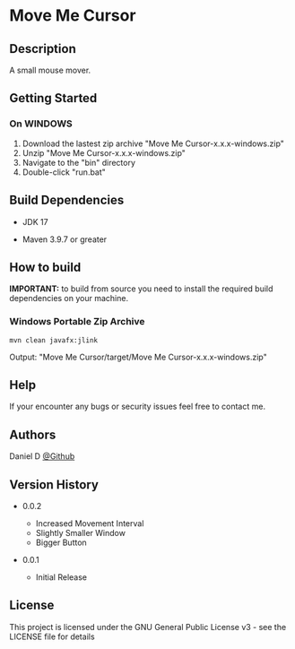 # <b>Move Me Cursor</b>

## <b>Description</b>

A small mouse mover.</br>

## <b>Getting Started</b>

### <b>On WINDOWS</b>

1. Download the lastest zip archive "Move Me Cursor-x.x.x-windows.zip"
2. Unzip "Move Me Cursor-x.x.x-windows.zip"
3. Navigate to the "bin" directory
4. Double-click "run.bat"

## <b>Build Dependencies</b>

* JDK 17

* Maven 3.9.7 or greater

## <b>How to build</b>

<b>IMPORTANT:</b> to build from source you need to install the required build dependencies on your machine.

### <b>Windows Portable Zip Archive</b>
````
mvn clean javafx:jlink
````
Output: "Move Me Cursor/target/Move Me Cursor-x.x.x-windows.zip"

## <b>Help</b>

If your encounter any bugs or security issues feel free to contact me.

## <b>Authors</b>

Daniel D
[@Github](https://github.com/Daniel446f6c/)

## <b>Version History</b>

* 0.0.2
    * Increased Movement Interval
    * Slightly Smaller Window
    * Bigger Button

* 0.0.1
    * Initial Release

## <b>License</b>

This project is licensed under the GNU General Public License v3  - see the LICENSE file for details
